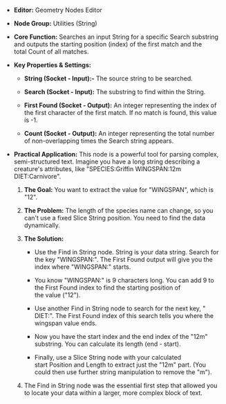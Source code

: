 - **Editor:** Geometry Nodes Editor
    
- **Node Group:** Utilities (String)
    
- **Core Function:** Searches an input String for a specific Search substring and outputs the starting position (index) of the first match and the total Count of all matches.
    
- **Key Properties & Settings:**
    
    - **String (Socket - Input):-** The source string to be searched.
        
    - **Search (Socket - Input):** The substring to find within the String.
        
    - **First Found (Socket - Output):** An integer representing the index of the first character of the first match. If no match is found, this value is -1.
        
    - **Count (Socket - Output):** An integer representing the total number of non-overlapping times the Search string appears.
        
- **Practical Application:** This node is a powerful tool for parsing complex, semi-structured text. Imagine you have a long string describing a creature's attributes, like "SPECIES:Griffin WINGSPAN:12m DIET:Carnivore".
    
    1. **The Goal:** You want to extract the value for "WINGSPAN", which is "12".
        
    2. **The Problem:** The length of the species name can change, so you can't use a fixed Slice String position. You need to find the data dynamically.
        
    3. **The Solution:**
        
        - Use the Find in String node. String is your data string. Search for the key "WINGSPAN:". The First Found output will give you the index where "WINGSPAN:" starts.
            
        - You know "WINGSPAN:" is 9 characters long. You can add 9 to the First Found index to find the starting position of the value ("12").
            
        - Use another Find in String node to search for the next key, " DIET:". The First Found index of this search tells you where the wingspan value ends.
            
        - Now you have the start index and the end index of the "12m" substring. You can calculate its length (end - start).
            
        - Finally, use a Slice String node with your calculated start Position and Length to extract just the "12m" part. (You could then use further string manipulation to remove the "m").
            
    4. The Find in String node was the essential first step that allowed you to locate your data within a larger, more complex block of text.